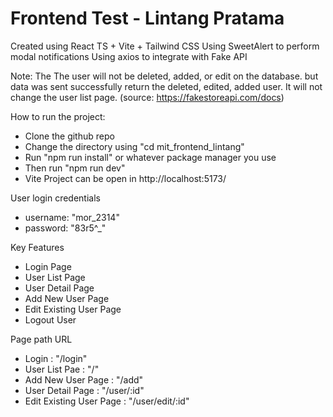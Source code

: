 # Frontend Test - Lintang Pratama

Created using React TS + Vite + Tailwind CSS
Using SweetAlert to perform modal notifications
Using axios to integrate with Fake API

Note: The The user will not be deleted, added, or edit on the database. but data was sent successfully return the deleted, edited, added user. It will not change the user list page. (source: https://fakestoreapi.com/docs)

How to run the project:
- Clone the github repo
- Change the directory using "cd mit_frontend_lintang"
- Run "npm run install" or whatever package manager you use
- Then run "npm run dev"
- Vite Project can be open in http://localhost:5173/

User login credentials
- username: "mor_2314"
- password: "83r5^_"

Key Features
- Login Page
- User List Page
- User Detail Page
- Add New User Page
- Edit Existing User Page
- Logout User

Page path URL
- Login : "/login"
- User List Pae : "/"
- Add New User Page : "/add"
- User Detail Page : "/user/:id"
- Edit Existing User Page : "/user/edit/:id"
